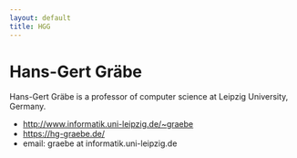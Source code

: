 ```yaml
---
layout: default
title: HGG
---
```


# Hans-Gert Gräbe

Hans-Gert Gräbe is a professor of computer science at Leipzig University,
Germany. 

* <http://www.informatik.uni-leipzig.de/~graebe>
* <https://hg-graebe.de/>
* email: graebe at informatik.uni-leipzig.de
